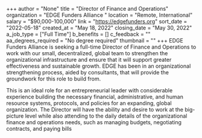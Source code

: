 +++
author = "None"
title = "Director of Finance and Operations"
organization = "EDGE Funders Alliance "
location = "Remote, International"
salary = "$90,000-100,000"
link = "https://edgefunders.org"
sort_date = "2022-05-18"
created_at = "May 18, 2022"
closing_date = "May 30, 2022"
a_job_type = ["Full Time"]
b_benefits = []
c_feedback = ""
aa_degrees_required = "No degree required"
thumbnail = ""
+++
EDGE Funders Alliance is seeking a full-time Director of Finance and Operations to work with our small, decentralized, global team to strengthen the organizational infrastructure and ensure that it will support greater effectiveness and sustainable growth. EDGE has been in an organizational strengthening process, aided by consultants, that will provide the groundwork for this role to build from.

This is an ideal role for an entrepreneurial leader with considerable experience building the necessary financial, administrative, and human resource systems, protocols, and policies for an expanding, global organization. The Director will have the ability and desire to work at the big-picture level while also attending to the daily details of the organizational finance and operations needs, such as managing budgets, negotiating contracts, and paying bills